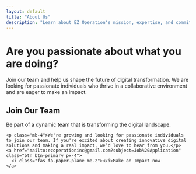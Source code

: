 ```yaml
---
layout: default
title: "About Us"
description: "Learn about EZ Operation's mission, expertise, and commitment to digital transformation."
---
```



<div class="container py-5 text-start">
  <h1 class="mb-4">Are you passionate about what you are doing?</h1>
  <p>Join our team and help us shape the future of digital transformation. We are looking for passionate individuals who thrive in a collaborative environment and are eager to make an impact.</p>


  <div id="header-placeholder"></div>

  <!-- Hero Section -->
  <section class="hero text-center">
    <div class="container">
      <h1 class="display-4">Join Our Team</h1>
      <p class="lead">Be part of a dynamic team that is transforming the digital landscape.</p>
    </div>
  </section>

<section class="bg-light py-5" id="careers">
  <div class="container text-center">
    
    <p class="mb-4">We're growing and looking for passionate individuals to join our team. If you're excited about creating innovative digital solutions and making a real impact, we’d love to hear from you.</p>
    <a href="mailto:ezoperationinc@gmail.com?subject=Job%20Application" class="btn btn-primary px-4">
      <i class="fas fa-paper-plane me-2"></i>Make an Impact now
    </a>
  </div>
</section>

  <!-- Scripts -->
  <script src="https://cdn.jsdelivr.net/npm/bootstrap@5.3.2/dist/js/bootstrap.bundle.min.js"></script>
  <script src="https://cdn.jsdelivr.net/npm/aos@2.3.4/dist/aos.js"></script>
  <script>AOS.init();</script>

</div>